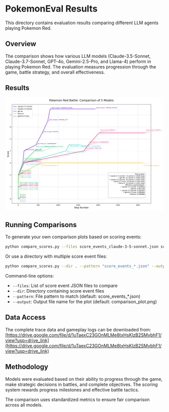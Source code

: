 # PokemonEval Results

This directory contains evaluation results comparing different LLM agents playing Pokemon Red.

## Overview

The comparison shows how various LLM models (Claude-3.5-Sonnet, Claude-3.7-Sonnet, GPT-4o, Gemini-2.5-Pro, and Llama-4) perform in playing Pokemon Red. The evaluation measures progression through the game, battle strategy, and overall effectiveness.

## Results

![](comparison_plot.png)

## Running Comparisons

To generate your own comparison plots based on scoring events:

```bash
python compare_scores.py --files score_events_claude-3-5-sonnet.json score_events_claude-3-7-sonnet.json score_events_gpt-4o.json
```

Or use a directory with multiple score event files:

```bash
python compare_scores.py --dir . --pattern "score_events_*.json" --output my_comparison.png
```

Command-line options:
- `--files`: List of score event JSON files to compare
- `--dir`: Directory containing score event files
- `--pattern`: File pattern to match (default: score_events_*.json)
- `--output`: Output file name for the plot (default: comparison_plot.png)

## Data Access

The complete trace data and gameplay logs can be downloaded from:
[https://drive.google.com/file/d/1uTaexC23GOnMLMe8txHsKlzB2SMybhF1/view?usp=drive_link](https://drive.google.com/file/d/1uTaexC23GOnMLMe8txHsKlzB2SMybhF1/view?usp=drive_link)

## Methodology

Models were evaluated based on their ability to progress through the game, make strategic decisions in battles, and complete objectives. The scoring system rewards progress milestones and effective battle tactics.

The comparison uses standardized metrics to ensure fair comparison across all models. 